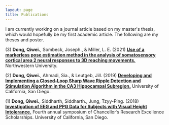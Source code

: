 ```yaml
---
layout: page
title: Publications
---
```


I am currently working on a journal article based on my master's thesis, which would hopefully be my first academic article. The following are my theses and poster.

(3) **Dong, Qiwei.**, Sombeck, Joseph., & Miller, L. E. (2021) **[Use of a markerless pose estimation method in the analysis of somatosensory cortical area 2 neural responses to 3D reaching movements.][Thesis-Qiwei Dong-NU-NeuroBio-thesis-2021]** Northwestern University.

(2) **Dong, Qiwei.**, Ahmadi, Sia., & Leutgeb, Jill. (2019) **[Developing and Implementing a Closed-Loop Sharp Wave Ripple Detection and Stimulation Algorithm in the CA3 Hippocampal Subregion.][Thesis-QiweiDong-UCSD-COGS-honors-2019]** University of California, San Diego.

(1) **Dong, Qiwei.**, Siddharth, Siddharth., Jung, Tzyy-Ping. (2018) **[Investigation of EEG and PPG Data for Subjects with Visual Height Intolerance.][Poster-QiweiDong-UCSD-SCCN-lab-2018]** Fourth annual symposium of Chancellor’s Research Excellence Scholarships. University of California, San Diego.

[Thesis-Qiwei Dong-NU-NeuroBio-thesis-2021]: https://github.com/qiweidong1997/qiweidong1997.github.io/blob/master/docs/Thesis-Qiwei%20Dong-NU-NeuroBio-thesis-2021.pdf
[Thesis-QiweiDong-UCSD-COGS-honors-2019]: https://github.com/qiweidong1997/qiweidong1997.github.io/blob/master/docs/Thesis-QiweiDong-UCSD-COGS-honors-2019.pdf
[Poster-QiweiDong-UCSD-SCCN-lab-2018]: https://github.com/qiweidong1997/qiweidong1997.github.io/blob/master/docs/Poster-QiweiDong-UCSD-SCCN-lab-2018.pdf
